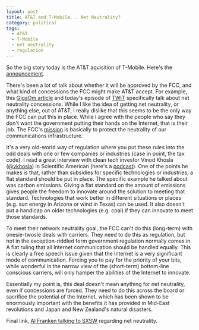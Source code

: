 ```yaml
---
layout: post
title: AT&T and T-Mobile... Net Neutrality?
category: political
tags:
  - AT&T
  - T-Mobile
  - net neutrality
  - regulation
---
```

So the big story today is the AT&T aquisition of T-Mobile. Here's the [announcement](http://www.mobilizeeverything.com/home.php).

There's been a lot of talk about whether it will be approved by the FCC, and what kind of concessions the FCC might make AT&T accept. For example, this [GigaOm article](http://gigaom.com/2011/03/20/att-tmobile-regulators/) and today's episode of [TWiT](http://twit.tv/) specifically talk about net neutrality concessions. While I like the idea of getting net neutrality, or anything else, out of AT&T, I really dislike that this seems to be the only way the FCC can put this in place. While I agree with the people who say they don't want the government putting their hands on the Internet, that is their job. The FCC's [mission](http://en.wikipedia.org/wiki/Federal_Communications_Commission#Mission_and_strategy) is basically to protect the neutrality of our communications infrastructure.

It's a very old-world way of regulation where you put these rules into the odd deals with one or few companies or industries (case in point, the tax code). I read a great interview with clean tech investor Vinod Khosla ([@vkhosla](https://twitter.com/#!/vkhosla)) in Scientific American (here's a [podcast](http://www.scientificamerican.com/podcast/episode.cfm?id=vinod-khosla-searching-for-the-radi-10-12-23)). One of the points he makes is that, rather than subsidies for specific technologies or industries, a flat standard should be put in place. The specific example he talked about was carbon emissions. Giving a flat standard on the amount of emissions gives people the freedom to innovate around the solution to meeting that standard. Technologies that work better in different situations or places (e.g. sun energy in Arizona or wind in Texas) can be used. It also doesn't put a handicap on older technologies (e.g. coal) if they can innovate to meet those standards.

To meet their network neutrality goal, the FCC can't do this (long-term) with onesie-twosie deals with carriers.  They need to do this as regulation, but not in the exception-riddled form government regulation normally comes in.  A flat ruling that all Internet communication should be handled equally.  This is clearly a free speech issue given that the Internet is a very significant mode of communication.  Forcing you to pay for the priority of your bits, while wonderful in the narrow view of the (short-term) bottom-line conscious carriers, will only hamper the abilities of the Internet to innovate.

Essentially my point is, this deal doesn't mean anything for net neutrality, even if concessions are forced.  They need to do this across the board or sacrifice the potential of the Internet, which has been shown to be enormously important with the benefits it has provided in Mid-East revolutions and Japan and New Zealand's natural disasters.

Final link, [Al Franken talking to SXSW](http://www.guardian.co.uk/technology/blog/2011/mar/14/sxsw-2011-al-franken-net-neutrality) regarding net neutrality.
